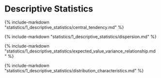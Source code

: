 # Descriptive Statistics

{% include-markdown "statistics/1_descriptive_statistics/central_tendency.md" %}

{% include-markdown "statistics/1_descriptive_statistics/dispersion.md" %}

{% include-markdown "statistics/1_descriptive_statistics/expected_value_variance_relationship.md" %}

{% include-markdown "statistics/1_descriptive_statistics/distribution_characteristics.md" %}